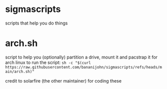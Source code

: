 # sigmascripts

scripts that help you do things

# arch.sh

script to help you (optionally) partition a drive, mount it and pacstrap it for arch linux
to run the script:
```sh -c "$(curl https://raw.githubusercontent.com/bananijohn/sigmascripts/refs/heads/main/arch.sh)"```  

credit to solarfire (the other maintainer) for coding these
